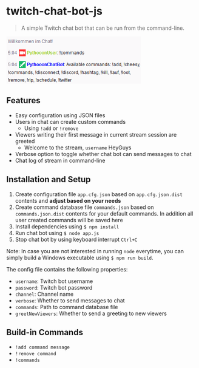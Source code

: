 # twitch-chat-bot-js

> A simple Twitch chat bot that can be run from the command-line.

![Chat Bot](./.media/TwitterPost.png)

## Features

- Easy configuration using JSON files
- Users in chat can create custom commands
  - Using `!add` or `!remove`
- Viewers writing their first message in current stream session are greeted
  - Welcome to the stream, `username` HeyGuys
- Verbose option to toggle whether chat bot can send messages to chat
- Chat log of stream in command-line

## Installation and Setup

1. Create configuration file `app.cfg.json` based on `app.cfg.json.dist` contents and **adjust based on your needs**
1. Create command database file `commands.json` based on `commands.json.dist` contents for your default commands. In addition all user created commands will be saved here
1. Install dependencies using `$ npm install`
1. Run chat bot using `$ node app.js`
1. Stop chat bot by using keyboard interrupt `Ctrl+C`

Note: In case you are not interested in running `node` everytime, you can simply build a Windows executable using `$ npm run build`.

The config file contains the following properties:

- `username`: Twitch bot username
- `password`: Twitch bot password
- `channel`: Channel name
- `verbose`: Whether to send messages to chat
- `commands`: Path to command database file
- `greetNewViewers`: Whether to send a greeting to new viewers

## Build-in Commands

- `!add command message`
- `!remove command`
- `!commands`
